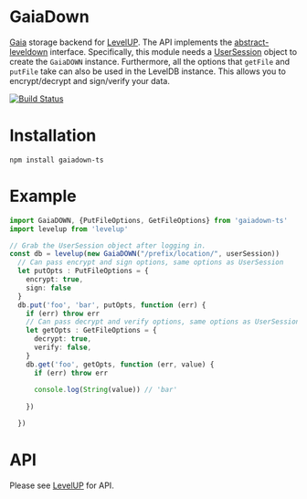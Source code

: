# GaiaDown

[Gaia](https://github.com/blockstack/gaia) storage backend for [LevelUP](https://github.com/Level/levelup). The API implements the 
[abstract-leveldown](https://github.com/Level/abstract-leveldown) interface. Specifically, this module needs a [UserSession](https://blockstack.github.io/blockstack.js/classes/usersession.html) object to create the `GaiaDOWN` instance. Furthermore, all the options that `getFile` and `putFile` take can also be used in the LevelDB instance. 
This allows you to encrypt/decrypt and sign/verify your data. 


[![Build Status](https://travis-ci.com/AcidLeroy/gaiadown-ts.svg?branch=master)](https://travis-ci.com/AcidLeroy/gaiadown-ts)

# Installation
`npm install gaiadown-ts`

# Example
```ts
import GaiaDOWN, {PutFileOptions, GetFileOptions} from 'gaiadown-ts' 
import levelup from 'levelup'

// Grab the UserSession object after logging in.
const db = levelup(new GaiaDOWN("/prefix/location/", userSession))
  // Can pass encrypt and sign options, same options as UserSession
  let putOpts : PutFileOptions = {
    encrypt: true, 
    sign: false
  }
  db.put('foo', 'bar', putOpts, function (err) {
    if (err) throw err
    // Can pass decrypt and verify options, same options as UserSession
    let getOpts : GetFileOptions = {
      decrypt: true, 
      verify: false,
    }
    db.get('foo', getOpts, function (err, value) {
      if (err) throw err
  
      console.log(String(value)) // 'bar'
 
    })

  })

```

# API
Please see [LevelUP](https://github.com/Level/levelup) for API. 


